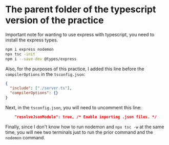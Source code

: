 # The parent folder of the typescript version of the practice

Important note for wanting to use express with typescript, you need to install the express types.

```bash
npm i express nodemon
npx tsc -init
npm i --save-dev @types/express
```

Also, for the purposes of this practice, I added this line before the `compilerOptions` in the `tsconfig.json`:

```json
{
  "include": ["./server.ts"],
  "compilerOptions": {}
}
```

Next, in the `tsconfig.json`, you will need to uncomment this line:

```json
    "resolveJsonModule": true, /* Enable importing .json files. */
```

Finally, since I don't know how to run nodemon and `npx tsc -w` at the same time, you will nee two terminals just to run the prior command and the `nodemon` command.
